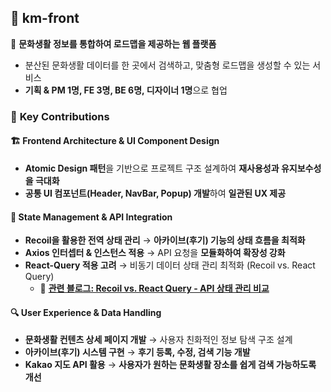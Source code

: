 ## 🚀 **km-front**  
📌 **문화생활 정보를 통합하여 로드맵을 제공하는 웹 플랫폼**  
- 분산된 문화생활 데이터를 한 곳에서 검색하고, 맞춤형 로드맵을 생성할 수 있는 서비스  
- **기획 & PM 1명, FE 3명, BE 6명, 디자이너 1명**으로 협업  

### 🔹 **Key Contributions**
#### 🏗 **Frontend Architecture & UI Component Design**
- **Atomic Design 패턴**을 기반으로 프로젝트 구조 설계하여 **재사용성과 유지보수성을 극대화**  
- **공통 UI 컴포넌트(Header, NavBar, Popup) 개발**하여 **일관된 UX 제공**  

#### 🔄 **State Management & API Integration**
- **Recoil을 활용한 전역 상태 관리** → **아카이브(후기) 기능의 상태 흐름을 최적화**  
- **Axios 인터셉터 & 인스턴스 적용** → API 요청을 **모듈화하여 확장성 강화**  
- **React-Query 적용 고려** → 비동기 데이터 상태 관리 최적화 (Recoil vs. React Query)
  - 📄 **[관련 블로그: Recoil vs. React Query - API 상태 관리 비교](https://velog.io/@kimhan0421/React%EC%97%90%EC%84%9C-API-%EB%8D%B0%EC%9D%B4%ED%84%B0%EB%A5%BC-%EA%B0%80%EC%A0%B8%EC%98%A4%EB%8A%94-%EB%B0%A9%EB%B2%95-Recoil-vs.-React-Query)**  

#### 🔍 **User Experience & Data Handling**
- **문화생활 컨텐츠 상세 페이지 개발** → 사용자 친화적인 정보 탐색 구조 설계  
- **아카이브(후기) 시스템 구현** → **후기 등록, 수정, 검색 기능 개발**  
- **Kakao 지도 API 활용** → **사용자가 원하는 문화생활 장소를 쉽게 검색 가능하도록 개선**  
